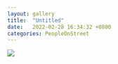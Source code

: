 ```yaml
---
layout: gallery
title:  "Untitled"
date:   2022-02-28 16:34:32 +0800
categories: PeopleOnStreet
---
```

![](/assets/PeopleOnStreet/DSCF8485.jpeg)
